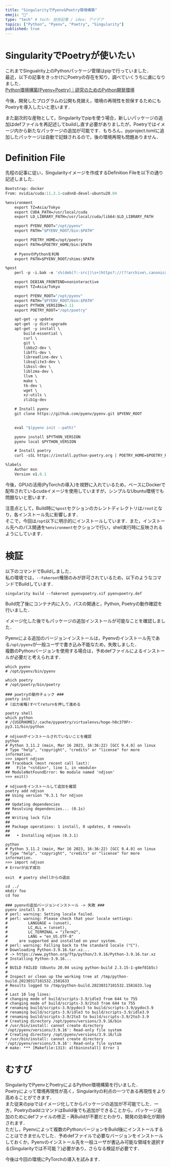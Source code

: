 ```yaml
---
title: "SingularityでPyenv&Poetry環境構築"
emoji: "🐍"
type: "tech" # tech: 技術記事 / idea: アイデア
topics: ["Python", "Pyenv", "Poetry", "Singularity"]
published: true
---
```


# SingularityでPoetryが使いたい
これまでSingualrity上のPythonパッケージ管理はpipで行っていました．  
最近，以下の記事をきっかけにPoetryの存在を知り，調べていくうちに虜になりました．  
[Python環境構築[Pyenv+Poetry]｜研究のためのPython開発環境](https://zenn.dev/zenizeni/books/a64578f98450c2/viewer/c6af80)  

今後，開発したプログラムの公開も見据え，環境の再現性を担保するためにもPoetryを導入したいと思います．  

また副次的な産物として，Singularityでpipを使う場合，新しいパッケージの追加はdefファイルを再記述してbuildし直す必要がありましたが，Poetryではイメージ内から新たなパッケージの追加が可能です．もちろん，pyproject.tomlに追加したパッケージは自動で記録されるので，後の環境再現も問題ありません．  

# Definition File
先程の記事に従い，Singularityイメージを作成するDefinition Fileを以下の通り記述しました．  
```def:pyenvpoetry.def
Bootstrap: docker
From: nvidia/cuda:11.3.1-cudnn8-devel-ubuntu20.04

%environment
	export TZ=Asia/Tokyo
	export CUDA_PATH=/usr/local/cuda
	export LD_LIBRARY_PATH=/usr/local/cuda/lib64:$LD_LIBRARY_PATH

	export PYENV_ROOT="/opt/pyenv"
	export PATH="$PYENV_ROOT/bin:$PATH"

	export POETRY_HOME=/opt/poetry
    export PATH=$POETRY_HOME/bin:$PATH
    
    # PyenvのPythonを利用
    export PATH=$PYENV_ROOT/shims:$PATH

%post
    perl -p -i.bak -e 's%(deb(?:-src|)\s+)https?://(?!archive\.canonical\.com|security\.ubuntu\.com)[^\s]+%$1http://ftp.riken.jp/Linux/ubuntu/%' /etc/apt/sources.list

	export DEBIAN_FRONTEND=noninteractive
	export TZ=Asia/Tokyo

	export PYENV_ROOT="/opt/pyenv"
	export PATH="$PYENV_ROOT/bin:$PATH"
	export PYTHON_VERSION=3.11
	export POETRY_ROOT="/opt/poetry"

	apt-get -y update
	apt-get -y dist-upgrade
    apt-get -y install \
		build-essential \
        curl \
        git \
        libbz2-dev \
        libffi-dev \
        libreadline-dev \
        libsqlite3-dev \
        libssl-dev \
        liblzma-dev \
        llvm \
        make \
        tk-dev \
        wget \
        xz-utils \
        zlib1g-dev

	# Install pyenv
    git clone https://github.com/pyenv/pyenv.git $PYENV_ROOT

	
	eval "$(pyenv init --path)"

	pyenv install $PYTHON_VERSION
	pyenv local $PYTHON_VERSION

	# Install poetry
	curl -sSL https://install.python-poetry.org | POETRY_HOME=$POETRY_ROOT python -

%labels
    Author msn
    Version v1.0.1
```
今後，GPUの活用(PyTorchの導入)を視野に入れているため，ベースにDockerで配布されているcudaイメージを使用していますが，シンプルなUbuntu環境でも問題ないと思います．  

注意点として，Build時に`%post`セクションのカレントディレクトリは`/root`となり，各インストール先に影響します．  
そこで，今回は`/opt`以下に明示的にインストールしています．また，インストール先へのパス開通を`%environment`セクションで行い，shell実行時に反映されるようにしています．  

# 検証
以下のコマンドでBuildしました．  
私の環境では，`--fakeroot`権限のみが許可されているため，以下のようなコマンドでBuildしています．  

```sh:build
singularity build --fakeroot pyenvpoetry.sif pyenvpoetry.def
```

Build完了後にコンテナ内に入り，パスの開通と，Python, Poetryの動作確認を行いました．  

イメージ化した後でもパッケージの追加インストールが可能なことを確認しました．

Pyenvによる追加のバージョンインストールは，Pyenvのインストール先である`/opt/pyenv`が一般ユーザで書き込み不能なため，失敗しました．  
複数のPythonバージョンを使用する場合は，予めdefファイルによるインストールが必要だと考えられます．

```sh:check
which pyenv
# /opt/pyenv/bin/pyenv

which poetry
# /opt/poetry/bin/poetry

### poetryの動作チェック ###
poetry init
# (出力省略)すべてreturnを押して進める

poetry shell
which python
# /{USERHOME}/.cache/pypoetry/virtualenvs/hoge-h8c379Fr-py3.11/bin/python

# ndjsonがインストールされていないことを確認
python
# Python 3.11.2 (main, Mar 16 2023, 16:36:22) [GCC 9.4.0] on linux
# Type "help", "copyright", "credits" or "license" for more information.
>>> import ndjson
## Traceback (most recent call last):
##   File "<stdin>", line 1, in <module>
## ModuleNotFoundError: No module named 'ndjson'
>>> exit()

# ndjsonをインストールして追加を確認
poetry add ndjson
## Using version ^0.3.1 for ndjson
## 
## Updating dependencies
## Resolving dependencies... (0.1s)
## 
## Writing lock file
## 
## Package operations: 1 install, 0 updates, 0 removals
## 
##   • Installing ndjson (0.3.1)

python
# Python 3.11.2 (main, Mar 16 2023, 16:36:22) [GCC 9.4.0] on linux
# Type "help", "copyright", "credits" or "license" for more information.
>>> import ndjson
# Errorが出ず成功

exit  # poetry shellからの退出

cd ../
mkdir foo
cd foo

### pyenvの追加バージョンインストール -> 失敗 ###
pyenv install 3.9
# perl: warning: Setting locale failed.
# perl: warning: Please check that your locale settings:
#         LANGUAGE = (unset),
#         LC_ALL = (unset),
#         LC_TERMINAL = "iTerm2",
#         LANG = "en_US.UTF-8"
#     are supported and installed on your system.
# perl: warning: Falling back to the standard locale ("C").
# Downloading Python-3.9.16.tar.xz...
# -> https://www.python.org/ftp/python/3.9.16/Python-3.9.16.tar.xz
# Installing Python-3.9.16...
# 
# BUILD FAILED (Ubuntu 20.04 using python-build 2.3.15-1-g4ef81b5c)
# 
# Inspect or clean up the working tree at /tmp/python-build.20230317101532.1581633
# Results logged to /tmp/python-build.20230317101532.1581633.log
# 
# Last 10 log lines:
# changing mode of build/scripts-3.9/idle3 from 644 to 755
# changing mode of build/scripts-3.9/2to3 from 644 to 755
# renaming build/scripts-3.9/pydoc3 to build/scripts-3.9/pydoc3.9
# renaming build/scripts-3.9/idle3 to build/scripts-3.9/idle3.9
# renaming build/scripts-3.9/2to3 to build/scripts-3.9/2to3-3.9
# Creating directory /opt/pyenv/versions/3.9.16/bin
# /usr/bin/install: cannot create directory '/opt/pyenv/versions/3.9.16': Read-only file system
# Creating directory /opt/pyenv/versions/3.9.16/lib
# /usr/bin/install: cannot create directory '/opt/pyenv/versions/3.9.16': Read-only file system
# make: *** [Makefile:1313: altbininstall] Error 1
```

# むすび
SingularityでPyenvとPoetryによるPython環境構築を行いました．  
Poetryによって環境再現性が高く，Singularityの利点の一つである再現性をより高めることができます．  
また従来のpipではイメージ化してからパッケージの追加が不可能でした．一方，PoetryのaddコマンドはBuild後でも追加ができることから，パッケージ追加のためにdefファイルの修正・再Buildが不要だとわかり，開発の効率化が期待されます．  
ただし，Pyenvによって複数のPythonバージョンをBuild後にインストールすることはできませんでした．予めdefファイルで必要なバージョンをインストールしておくか，Pyenvのインストール先を一般ユーザが書込み可能な領域を選択する(Singularityでは不可能？)必要があり，さらなる検証が必要です．

今後は今回の環境にPyTorchの導入を試みます．